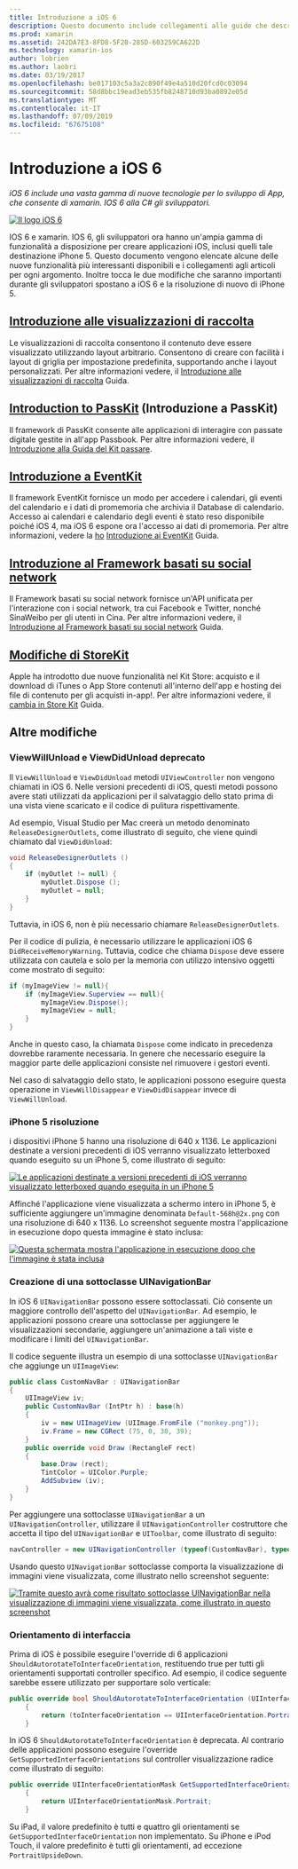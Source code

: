 ```yaml
---
title: Introduzione a iOS 6
description: Questo documento include collegamenti alle guide che descrivono le funzionalità introdotte in iOS 6. Le visualizzazioni di raccolta, PassKit, il Framework basati su social network, e modifiche di StoreKit sono illustrate.
ms.prod: xamarin
ms.assetid: 242DA7E3-8FD8-5F20-285D-603259CA622D
ms.technology: xamarin-ios
author: lobrien
ms.author: laobri
ms.date: 03/19/2017
ms.openlocfilehash: be017103c5a3a2c890f49e4a510d20fcd0c03094
ms.sourcegitcommit: 58d8bbc19ead3eb535fb8248710d93ba0892e05d
ms.translationtype: MT
ms.contentlocale: it-IT
ms.lasthandoff: 07/09/2019
ms.locfileid: "67675108"
---
```

# <a name="introduction-to-ios-6"></a>Introduzione a iOS 6

_iOS 6 include una vasta gamma di nuove tecnologie per lo sviluppo di App, che consente di xamarin. IOS 6 alla C# gli sviluppatori._

[![](images/ios6-large.jpg "Il logo iOS 6")](images/ios6-large.jpg#lightbox)

IOS 6 e xamarin. IOS 6, gli sviluppatori ora hanno un'ampia gamma di funzionalità a disposizione per creare applicazioni iOS, inclusi quelli tale destinazione iPhone 5.
Questo documento vengono elencate alcune delle nuove funzionalità più interessanti disponibili e i collegamenti agli articoli per ogni argomento. Inoltre tocca le due modifiche che saranno importanti durante gli sviluppatori spostano a iOS 6 e la risoluzione di nuovo di iPhone 5.


## <a name="introduction-to-collection-viewsiosuser-interfacecontrolsuicollectionviewmd"></a>[Introduzione alle visualizzazioni di raccolta](~/ios/user-interface/controls/uicollectionview.md)

Le visualizzazioni di raccolta consentono il contenuto deve essere visualizzato utilizzando layout arbitrario. Consentono di creare con facilità i layout di griglia per impostazione predefinita, supportando anche i layout personalizzati. Per altre informazioni vedere, il [Introduzione alle visualizzazioni di raccolta](~/ios/user-interface/controls/uicollectionview.md) [ ](~/ios/user-interface/controls/uicollectionview.md)Guida.


## <a name="introduction-to-passkitiosplatformpasskitmd"></a>[Introduction to PassKit](~/ios/platform/passkit.md) (Introduzione a PassKit)

Il framework di PassKit consente alle applicazioni di interagire con passate digitale gestite in all'app Passbook. Per altre informazioni vedere, il [Introduzione alla Guida del Kit passare](~/ios/platform/passkit.md).


##  <a name="introduction-to-eventkitiosplatformeventkitmd"></a>[Introduzione a EventKit](~/ios/platform/eventkit.md)

Il framework EventKit fornisce un modo per accedere i calendari, gli eventi del calendario e i dati di promemoria che archivia il Database di calendario. Accesso ai calendari e calendario degli eventi è stato reso disponibile poiché iOS 4, ma iOS 6 espone ora l'accesso ai dati di promemoria. Per altre informazioni, vedere la [ho](~/ios/platform/eventkit.md) [Introduzione ai EventKit](~/ios/platform/eventkit.md) Guida.


##  <a name="introduction-to-the-social-frameworkiosplatformsocial-frameworkmd"></a>[Introduzione al Framework basati su social network](~/ios/platform/social-framework.md)

Il Framework basati su social network fornisce un'API unificata per l'interazione con i social network, tra cui Facebook e Twitter, nonché SinaWeibo per gli utenti in Cina. Per altre informazioni vedere, il [Introduzione al Framework basati su social network](~/ios/platform/social-framework.md) Guida.


##  <a name="changes-to-storekitchanges-to-storekitmd"></a>[Modifiche di StoreKit](changes-to-storekit.md)

Apple ha introdotto due nuove funzionalità nel Kit Store: acquisto e il download di iTunes o App Store contenuti all'interno dell'app e hosting dei file di contenuto per gli acquisti in-app!. Per altre informazioni vedere, il [cambia in Store Kit](changes-to-storekit.md) Guida.


## <a name="other-changes"></a>Altre modifiche


### <a name="viewwillunload-and-viewdidunload-deprecated"></a>ViewWillUnload e ViewDidUnload deprecato

Il `ViewWillUnload` e `ViewDidUnload` metodi `UIViewController` non vengono chiamati in iOS 6. Nelle versioni precedenti di iOS, questi metodi possono avere stati utilizzati da applicazioni per il salvataggio dello stato prima di una vista viene scaricato e il codice di pulitura rispettivamente.

Ad esempio, Visual Studio per Mac creerà un metodo denominato `ReleaseDesignerOutlets`, come illustrato di seguito, che viene quindi chiamato dal `ViewDidUnload`:

```csharp
void ReleaseDesignerOutlets ()
{
    if (myOutlet != null) {
        myOutlet.Dispose ();
        myOutlet = null;
    }
}
```

Tuttavia, in iOS 6, non è più necessario chiamare `ReleaseDesignerOutlets`.   
   
   
   
Per il codice di pulizia, è necessario utilizzare le applicazioni iOS 6 `DidReceiveMemoryWarning`. Tuttavia, codice che chiama `Dispose` deve essere utilizzata con cautela e solo per la memoria con utilizzo intensivo oggetti come mostrato di seguito:

```csharp
if (myImageView != null){
    if (myImageView.Superview == null){
        myImageView.Dispose();
        myImageView = null;
    }
}
```

Anche in questo caso, la chiamata `Dispose` come indicato in precedenza dovrebbe raramente necessaria. In genere che necessario eseguire la maggior parte delle applicazioni consiste nel rimuovere i gestori eventi.

Nel caso di salvataggio dello stato, le applicazioni possono eseguire questa operazione in `ViewWillDisappear` e `ViewDidDisappear` invece di `ViewWillUnload`.


### <a name="iphone-5-resolution"></a>iPhone 5 risoluzione

i dispositivi iPhone 5 hanno una risoluzione di 640 x 1136. Le applicazioni destinate a versioni precedenti di iOS verranno visualizzato letterboxed quando eseguito su un iPhone 5, come illustrato di seguito:

 [![](images/01-letterboxed.png "Le applicazioni destinate a versioni precedenti di iOS verranno visualizzato letterboxed quando eseguita in un iPhone 5")](images/01-letterboxed.png#lightbox)

Affinché l'applicazione viene visualizzata a schermo intero in iPhone 5, è sufficiente aggiungere un'immagine denominata `Default-568h@2x.png` con una risoluzione di 640 x 1136. Lo screenshot seguente mostra l'applicazione in esecuzione dopo questa immagine è stato inclusa:

 [![](images/02-fullscreen.png "Questa schermata mostra l'applicazione in esecuzione dopo che l'immagine è stata inclusa")](images/02-fullscreen.png#lightbox)

### <a name="subclassing-uinavigationbar"></a>Creazione di una sottoclasse UINavigationBar

In iOS 6 `UINavigationBar` possono essere sottoclassati. Ciò consente un maggiore controllo dell'aspetto del `UINavigationBar`. Ad esempio, le applicazioni possono creare una sottoclasse per aggiungere le visualizzazioni secondarie, aggiungere un'animazione a tali viste e modificare i limiti del `UINavigationBar`.

Il codice seguente illustra un esempio di una sottoclasse `UINavigationBar` che aggiunge un `UIImageView`:

```csharp
public class CustomNavBar : UINavigationBar
{
    UIImageView iv;
    public CustomNavBar (IntPtr h) : base(h)
    {
        iv = new UIImageView (UIImage.FromFile ("monkey.png"));
        iv.Frame = new CGRect (75, 0, 30, 39);
    }
    public override void Draw (RectangleF rect)
    {
        base.Draw (rect);
        TintColor = UIColor.Purple;
        AddSubview (iv);
    }
}
```

Per aggiungere una sottoclasse `UINavigationBar` a un `UINavigationController`, utilizzare il `UINavigationController` costruttore che accetta il tipo del `UINavigationBar` e `UIToolbar`, come illustrato di seguito:

```csharp
navController = new UINavigationController (typeof(CustomNavBar), typeof(UIToolbar));
```

Usando questo `UINavigationBar` sottoclasse comporta la visualizzazione di immagini viene visualizzata, come illustrato nello screenshot seguente:

 [![](images/03-navbar.png "Tramite questo avrà come risultato sottoclasse UINavigationBar nella visualizzazione di immagini viene visualizzata, come illustrato in questo screenshot")](images/03-navbar.png#lightbox)

### <a name="interface-orientation"></a>Orientamento di interfaccia

Prima di iOS è possibile eseguire l'override di 6 applicazioni `ShouldAutorotateToInterfaceOrientation`, restituendo true per tutti gli orientamenti supportati controller specifico. Ad esempio, il codice seguente sarebbe essere utilizzato per supportare solo verticale:

```csharp
public override bool ShouldAutorotateToInterfaceOrientation (UIInterfaceOrientation toInterfaceOrientation)
    {
        return (toInterfaceOrientation == UIInterfaceOrientation.Portrait);
    }
```

In iOS 6 `ShouldAutorotateToInterfaceOrientation` è deprecata.
Al contrario delle applicazioni possono eseguire l'override `GetSupportedInterfaceOrientations` sul controller visualizzazione radice come illustrato di seguito:

```csharp
public override UIInterfaceOrientationMask GetSupportedInterfaceOrientations ()
    {
        return UIInterfaceOrientationMask.Portrait;
    }
```

Su iPad, il valore predefinito è tutti e quattro gli orientamenti se `GetSupportedInterfaceOrientation` non implementato. Su iPhone e iPod Touch, il valore predefinito è tutti gli orientamenti, ad eccezione `PortraitUpsideDown`.
